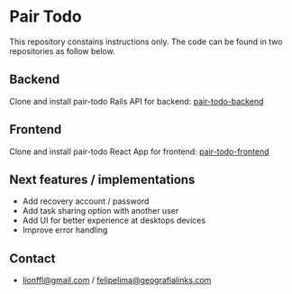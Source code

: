 # Pair Todo

This repository constains instructions only. The code can be found in two repositories as follow below.

## Backend

Clone and install pair-todo Rails API for backend: [pair-todo-backend](https://github.com/lionffl/pair-todo-backend)

## Frontend

Clone and install pair-todo React App for frontend: [pair-todo-frontend](https://github.com/lionffl/pair-todo-frontend)

## Next features / implementations

* Add recovery account / password
* Add task sharing option with another user
* Add UI for better experience at desktops devices
* Improve error handling

## Contact

* lionffl@gmail.com / felipelima@geografialinks.com
